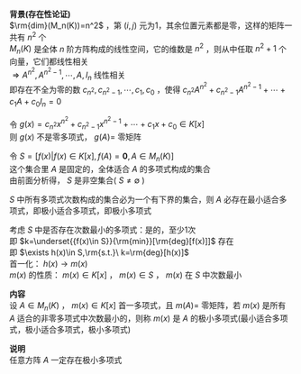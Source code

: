 **背景(存在性论证)**  
 $\rm{dim}(M_n(K))=n^2$ ，第 $(i,j)$ 元为1，其余位置元素都是零，这样的矩阵一共有 $n^2$ 个  
 $M_n(K)$ 是全体 $n$ 阶方阵构成的线性空间，它的维数是 $n^2$ ，则从中任取 $n^2+1$ 个向量，它们都线性相关  
 $\Rightarrow A^{n^2},A^{n^2-1},\cdots,A,I_n$ 线性相关  
即存在不全为零的数 $c_{n^2},c_{n^2-1},\cdots,c_1,c_0$ ，使得 $c_{n^2}A^{n^2}+  
c_{n^2-1}A^{n^2-1}+\cdots+c_1A+c_0I_n=0$  
  
令 $g(x)=c_{n^2}x^{n^2}+  
c_{n^2-1}x^{n^2-1}+\cdots+c_1x+c_0\in K[x]$  
则 $g(x)$ 不是零多项式， $g(A)=$ 零矩阵  
  
令 $S=[f(x)|f(x)\in K[x],f(A)=\mathbf0,A\in M_n(K)]$  
这个集合里 $A$ 是固定的，全体适合 $A$ 的多项式构成的集合  
由前面分析得， $S$ 是非空集合( $S\neq\emptyset$ )  
  
 $S$ 中所有多项式次数构成的集合必为一个有下界的集合，则 $A$ 必存在最小适合多项式，即极小适合多项式，即极小多项式  
  
考虑 $S$ 中是否存在次数最小的多项式：是的，至少1次  
即 $k=\underset{{f(x)\in S}}{\rm{min}}[\rm{deg}[f(x)]]$ 存在  
即 $\exists h(x)\in S,\rm{s.t.}\ k=\rm{deg}[h(x)]$  
首一化： $h(x)\to m(x)$  
 $m(x)$ 的性质： $m(x)\in K[x]$ ， $m(x)\in S$ ， $m(x)$ 在 $S$ 中次数最小  
  
**内容**  
设 $A\in M_n(K)$ ， $m(x)\in K[x]$ 首一多项式，且 $m(A)=$ 零矩阵，若 $m(x)$ 是所有 $A$ 适合的非零多项式中次数最小的，则称 $m(x)$ 是 $A$ 的极小多项式(最小适合多项式，极小适合多项式，极小多项式)  
  
**说明**  
任意方阵 $A$ 一定存在极小多项式  
